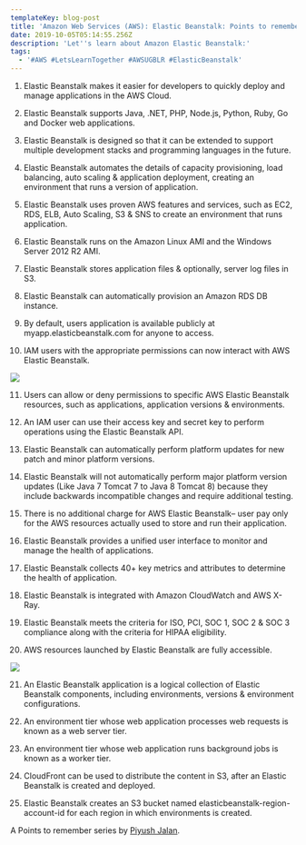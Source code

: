 ```yaml
---
templateKey: blog-post
title: 'Amazon Web Services (AWS): Elastic Beanstalk: Points to remember'
date: 2019-10-05T05:14:55.256Z
description: 'Let''s learn about Amazon Elastic Beanstalk:'
tags:
  - '#AWS #LetsLearnTogether #AWSUGBLR #ElasticBeanstalk'
---
```

1. Elastic Beanstalk makes it easier for developers to quickly deploy and manage applications in the AWS Cloud.

2. Elastic Beanstalk supports Java, .NET, PHP, Node.js, Python, Ruby, Go and Docker web applications.

3. Elastic Beanstalk is designed so that it can be extended to support multiple development stacks and programming languages in the future.

4. Elastic Beanstalk automates the details of capacity provisioning, load balancing, auto scaling & application deployment, creating an environment that runs a version of application.

5. Elastic Beanstalk uses proven AWS features and services, such as EC2, RDS, ELB, Auto Scaling, S3 & SNS to create an environment that runs application.

6. Elastic Beanstalk runs on the Amazon Linux AMI and the Windows Server 2012 R2 AMI.

7. Elastic Beanstalk stores application files & optionally, server log files in S3.

8. Elastic Beanstalk can automatically provision an Amazon RDS DB instance.

9. By default, users application is available publicly at myapp.elasticbeanstalk.com for anyone to access.

10. IAM users with the appropriate permissions can now interact with AWS Elastic Beanstalk.

![](/img/screenshot-678-.png)

11. Users can allow or deny permissions to specific AWS Elastic Beanstalk resources, such as applications, application versions & environments.

12. An IAM user can use their access key and secret key to perform operations using the Elastic Beanstalk API.

13. Elastic Beanstalk can automatically perform platform updates for new patch and minor platform versions.

14. Elastic Beanstalk will not automatically perform major platform version updates (Like Java 7 Tomcat 7 to Java 8 Tomcat 8) because they include backwards incompatible changes and require additional testing.

15. There is no additional charge for AWS Elastic Beanstalk– user pay only for the AWS resources actually used to store and run their application.

16. Elastic Beanstalk provides a unified user interface to monitor and manage the health of applications.

17. Elastic Beanstalk collects 40+ key metrics and attributes to determine the health of application.

18. Elastic Beanstalk is integrated with Amazon CloudWatch and AWS X-Ray.

19. Elastic Beanstalk meets the criteria for ISO, PCI, SOC 1, SOC 2 & SOC 3 compliance along with the criteria for HIPAA eligibility.

20. AWS resources launched by Elastic Beanstalk are fully accessible.

![](/img/screenshot-679-.png)

21. An Elastic Beanstalk application is a logical collection of Elastic Beanstalk components, including environments, versions & environment configurations.

22. An environment tier whose web application processes web requests is known as a web server tier.

23. An environment tier whose web application runs background jobs is known as a worker tier.

24. CloudFront can be used to distribute the content in S3, after an Elastic Beanstalk is created and deployed.

25. Elastic Beanstalk creates an S3 bucket named elasticbeanstalk-region-account-id for each region in which environments is created.

A Points to remember series by [Piyush Jalan](https://www.linkedin.com/in/piyush-jalan/).
